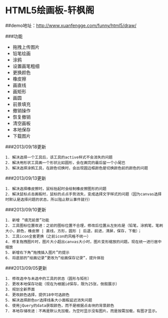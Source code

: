 HTML5绘画板-轩枫阁
==========

##demo地址：http://www.xuanfengge.com/funny/html5/draw/

###功能

- 拖拽上传图片
- 铅笔绘画
- 涂鸦
- 设置画笔粗细
- 更换颜色
- 橡皮擦
- 画直线
- 画矩形
- 画圆
- 前景填充
- 撤销操作
- 恢复撤销
- 清空画板
- 本地保存
- 下载图片

###2013/09/18更新

	1. 解决选择一个工具后，该工具的active样式不会消失的问题
	2. 解决用形状工具画一个形状比如圆形，会在画完的最后留一个小尾巴
	3. 解决选择涂鸦工具，在颜色切换时，会出现圆边框颜色是切换颜色前的颜色的问题



###2013/09/13更新

	1. 解决选择橡皮擦时，鼠标抬起时会绘制橡皮擦图形的问题
	2. 解决鼠标点击画板时，鼠标的点点手势消失，变成选择文字样式的问题（因为canvas选择时默认是选择问题的状态，所以阻止默认事件就行）



###2013/09/10更新

	1. 新增 “填充前景”功能
	2. 工具图标位置改进：之前的图标位置不合理，修改后位置从左到右是（铅笔，涂鸦笔，笔刷大小，颜色，橡皮擦 | 直线，方形，圆形 | 后退，前进，清屏，保存，下载）；
	3. 工具icon全套更换（之前icon的风格不统一）
	4. 修复拖拽图片时，图片大小超出canvas大小时，图片变形缩放的问题。现在统一进行居中缩放
	5. 新增右下角“拖拽插入图片”的提示
	6. 将底部的“绘画记录”更改为“绘画保存记录”，提升体验




###2013/09/05更新

	1. 修改选中与未选中的工具的状态（圆形与矩形）
	2. 更改本地保存功能（现在为根据id保存，限为25张，倒叙展示）
	3. 规划全新界面
	4. 更改颜色选择，提供18中可选颜色
	5. 解决选择颜色or选择线条大小面板延迟消失问题
	6. 使用jQuery的data获取颜色，而不是根据点击块的背景颜色
	7. 本地存储改进：不再是默认先加载，为空时显示没有图片。而是按需加载，有图才显示。

